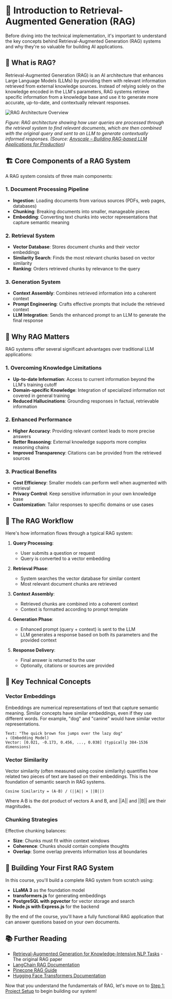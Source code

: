 # 🧠 Introduction to Retrieval-Augmented Generation (RAG)

Before diving into the technical implementation, it's important to understand the key concepts behind Retrieval-Augmented Generation (RAG) systems and why they're so valuable for building AI applications.

## 🤔 What is RAG?

Retrieval-Augmented Generation (RAG) is an AI architecture that enhances Large Language Models (LLMs) by providing them with relevant information retrieved from external knowledge sources. Instead of relying solely on the knowledge encoded in the LLM's parameters, RAG systems retrieve specific information from a knowledge base and use it to generate more accurate, up-to-date, and contextually relevant responses.

![RAG Architecture Overview](https://images.ctfassets.net/xjan103pcp94/4PX0l1ruKqfH17YvUiMFPw/c60a7a665125cb8056bebcc146c23b76/image8.png)

*Figure: RAG architecture showing how user queries are processed through the retrieval system to find relevant documents, which are then combined with the original query and sent to an LLM to generate contextually informed responses. (Source: [Anyscale – Building RAG-based LLM Applications for Production](https://www.anyscale.com/blog/a-comprehensive-guide-for-building-rag-based-llm-applications-part-1))*

## 🏗️ Core Components of a RAG System

A RAG system consists of three main components:

### 1. **Document Processing Pipeline**
- **Ingestion**: Loading documents from various sources (PDFs, web pages, databases)
- **Chunking**: Breaking documents into smaller, manageable pieces
- **Embedding**: Converting text chunks into vector representations that capture semantic meaning

### 2. **Retrieval System**
- **Vector Database**: Stores document chunks and their vector embeddings
- **Similarity Search**: Finds the most relevant chunks based on vector similarity
- **Ranking**: Orders retrieved chunks by relevance to the query

### 3. **Generation System**
- **Context Assembly**: Combines retrieved information into a coherent context
- **Prompt Engineering**: Crafts effective prompts that include the retrieved context
- **LLM Integration**: Sends the enhanced prompt to an LLM to generate the final response

## 🌟 Why RAG Matters

RAG systems offer several significant advantages over traditional LLM applications:

### 1. **Overcoming Knowledge Limitations**
- **Up-to-date Information**: Access to current information beyond the LLM's training cutoff
- **Domain-specific Knowledge**: Integration of specialized information not covered in general training
- **Reduced Hallucinations**: Grounding responses in factual, retrievable information

### 2. **Enhanced Performance**
- **Higher Accuracy**: Providing relevant context leads to more precise answers
- **Better Reasoning**: External knowledge supports more complex reasoning chains
- **Improved Transparency**: Citations can be provided from the retrieved sources

### 3. **Practical Benefits**
- **Cost Efficiency**: Smaller models can perform well when augmented with retrieval
- **Privacy Control**: Keep sensitive information in your own knowledge base
- **Customization**: Tailor responses to specific domains or use cases

## 🔄 The RAG Workflow

Here's how information flows through a typical RAG system:

1. **Query Processing**:
   - User submits a question or request
   - Query is converted to a vector embedding

2. **Retrieval Phase**:
   - System searches the vector database for similar content
   - Most relevant document chunks are retrieved

3. **Context Assembly**:
   - Retrieved chunks are combined into a coherent context
   - Context is formatted according to prompt template

4. **Generation Phase**:
   - Enhanced prompt (query + context) is sent to the LLM
   - LLM generates a response based on both its parameters and the provided context

5. **Response Delivery**:
   - Final answer is returned to the user
   - Optionally, citations or sources are provided

## 🧩 Key Technical Concepts

### Vector Embeddings

Embeddings are numerical representations of text that capture semantic meaning. Similar concepts have similar embeddings, even if they use different words. For example, "dog" and "canine" would have similar vector representations.

```
Text: "The quick brown fox jumps over the lazy dog"
↓ (Embedding Model)
Vector: [0.021, -0.173, 0.456, ..., 0.038] (typically 384-1536 dimensions)
```

### Vector Similarity

Vector similarity (often measured using cosine similarity) quantifies how related two pieces of text are based on their embeddings. This is the foundation of semantic search in RAG systems.

```
Cosine Similarity = (A·B) / (||A|| × ||B||)
```

Where A·B is the dot product of vectors A and B, and ||A|| and ||B|| are their magnitudes.

### Chunking Strategies

Effective chunking balances:
- **Size**: Chunks must fit within context windows
- **Coherence**: Chunks should contain complete thoughts
- **Overlap**: Some overlap prevents information loss at boundaries

## 🚀 Building Your First RAG System

In this course, you'll build a complete RAG system from scratch using:
- **LLaMA 3** as the foundation model
- **transformers.js** for generating embeddings
- **PostgreSQL with pgvector** for vector storage and search
- **Node.js with Express.js** for the backend

By the end of the course, you'll have a fully functional RAG application that can answer questions based on your own documents.

## 📚 Further Reading

- [Retrieval-Augmented Generation for Knowledge-Intensive NLP Tasks](https://arxiv.org/abs/2005.11401) - The original RAG paper
- [LangChain RAG Documentation](https://js.langchain.com/docs/use_cases/question_answering/)
- [Pinecone RAG Guide](https://www.pinecone.io/learn/retrieval-augmented-generation/)
- [Hugging Face Transformers Documentation](https://huggingface.co/docs/transformers/index)

Now that you understand the fundamentals of RAG, let's move on to [Step 1: Project Setup](../step-01/README.md) to begin building our system!
